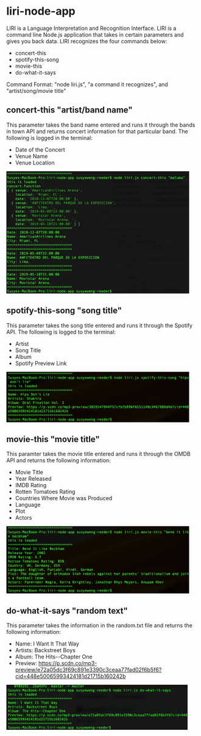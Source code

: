 # liri-node-app

LIRI is a Language Interpretation and Recognition Interface. LIRI is a command line Node.js application that takes in certain parameters and gives you back data. LIRI recognizes the four commands below: 
- concert-this
- spotify-this-song 
- movie-this 
- do-what-it-says

Command Format: "node liri.js", "a command it recognizes", and "artist/song/movie title"


## concert-this "artist/band name"

This parameter takes the band name entered and runs it through the bands in town API and returns concert information for that particular band. The following is logged in the terminal:
- Date of the Concert
- Venue Name
- Venue Location 

![alt text](images/concert-this.gif "Concert Search")


## spotify-this-song "song title"

This parameter takes the song title entered and runs it through the Spotify API. The following is logged to the terminal:
- Artist
- Song Title
- Album
- Spotify Preview Link

![alt text](images/spotify-this-song.gif "Spotify Song Search")


## movie-this "movie title"

This paramter takes the movie title entered and runs it through the OMDB API and returns the following information:
- Movie Title
- Year Released
- IMDB Rating
- Rotten Tomatoes Rating
- Countries Where Movie was Produced
- Language
- Plot
- Actors

![alt text](images/movie-this.gif "Movie Search")


## do-what-it-says "random text"

This parameter takes the information in the random.txt file and returns the following information:
- Name: I Want It That Way
- Artists: Backstreet Boys
- Album: The Hits--Chapter One
- Preview: https://p.scdn.co/mp3-preview/e72a05dc3f69c891e3390c3ceaa77fad02f6b5f6?cid=448e50065993424181d21715b160242b

![alt text](images/do-what-it-says.gif "Random Text Search")